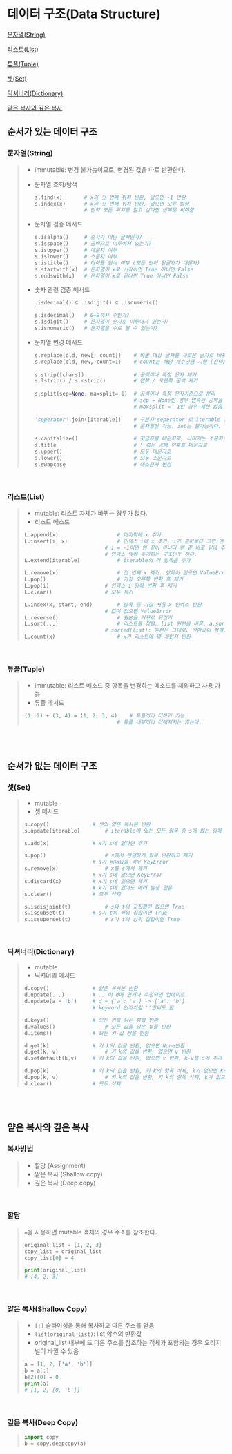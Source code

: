# 데이터 구조(Data Structure)

[문자열(String)](#문자열string)

[리스트(List)](#리스트list)

[튜플(Tuple)](#튜플tuple)

[셋(Set)](#셋set)

[딕셔너리(Dictionary)](#딕셔너리dictionary)

[얕은 복사와 깊은 복사](#얕은-복사와-깊은-복사)

## 순서가 있는 데이터 구조

### 문자열(String)

> - immutable: 변경 불가능이므로, 변경된 값을 따로 반환한다.
>
> - 문자열 조회/탐색
>
>   ```python
>   s.find(x)		# x의 첫 번째 위치 반환, 없으면 -1 반환
>   s.index(x)		# x의 첫 번째 위치 반환, 없으면 오류 발생
>   				# 만약 모든 위치를 알고 싶다면 반복문 써야함
>   ```
>
> - 문자열 검증 메서드
>
>   ```python
>   s.isalpha()		# 숫자가 아닌 글자인가?
>   s.isspace()		# 공백으로 이루어져 있는가?
>   s.isupper()		# 대문자 여부
>   s.islower()		# 소문자 여부
>   s.istitle()		# 타이틀 형식 여부 (모든 단어 앞글자가 대문자)
>   s.startwith(x)	# 문자열이 x로 시작하면 True 아니면 False
>   s.endswith(x)	# 문자열이 x로 끝나면 True 아니면 False
>   ```
>
> - 숫자 관련 검증 메서드
>
>   ```python
>   .isdecimal() ⊆ .isdigit() ⊆ .isnumeric()
>   
>   s.isdecimal()	# 0~9까지 수인가?
>   s.isdigit()		# 문자열이 숫자로 이루어져 있는가?
>   s.isnumeric()	# 문자열을 수로 볼 수 있는가?
>   ```
>
> - 문자열 변경 메서드
>
>   ```python
>   s.replace(old, new[, count])	# 바꿀 대상 글자를 새로운 글자로 바꿔서 반환
>   s.replace(old, new, count=1)	# count는 해당 개수만큼 시행 (선택)
>           
>   s.strip([chars])				# 공백이나 특정 문자 제거
>   s.lstrip() / s.rstrip()			# 왼쪽 / 오른쪽 공백 제거
>           
>   s.split(sep=None, maxsplit=-1)	# 공백이나 특정 문자기준으로 분리
>   								# sep = None인 경우 연속된 공백을 단일 공백으로 간주
>       							# maxsplit = -1인 경우 제한 없음
>                   
>   'seperator'.join([iterable])	# 구분자'seperator'로 iterable 합침
>   								# 문자열만 가능. int는 불가능하다.
>           
>   s.capitalize()					# 첫글자를 대문자로, 나머지는 소문자로
>   s.title							# ' 혹은 공백 이후를 대문자로
>   s.upper()						# 모두 대문자로
>   s.lower()						# 모두 소문자로
>   s.swapcase						# 대소문자 변경
>   ```
>

<br>

### 리스트(List)

> - mutable: 리스트 자체가 바뀌는 경우가 많다.
> - 리스트 메소드
>
> ```python
> L.append(x)					# 마지막에 x 추가
> L.insert(i, x)				# 인덱스 i에 x 추가, i가 길이보다 크면 맨 뒤에 추가
> 							# i = -1이면 맨 끝이 아니라 맨 끝 바로 앞에 추가
>     						# 인덱스 앞에 추가하는 구조인듯 하다.
> L.extend(iterable)			# iterable의 각 항목을 추가
> 
> L.remove(x)					# 첫 번째 x 제거. 항목이 없으면 ValueError
> L.pop()						# 가장 오른쪽 반환 후 제거
> L.pop(i)					# 인덱스 i 항목 반환 후 제거
> L.clear()					# 모두 제거
> 
> L.index(x, start, end)		# 항목 중 가장 처음 x 인덱스 반환
> 							# 값이 없으면 ValueError
> L.reverse()					# 원본을 거꾸로 뒤집기
> L.sort(...)					# 리스트를 정렬. list 원본을 바꿈. a.sort()
> 							# sorted(list): 원본은 그대로. 반환값이 정렬. a = sorted(a)
> L.count(x)					# x가 리스트에 몇 개인지 반환
> ```

<br>

### 튜플(Tuple)

> - immutable: 리스트 메소드 중 항목을 변경하는 메소드를 제외하고 사용 가능
> - 튜플 메서드
>
> ```python
> (1, 2) + (3, 4) = (1, 2, 3, 4)	# 튜플끼리 더하기 가능
> 								# 튜플 내부끼리 더해지지는 않는다.
> 
> ```

<br><br>

## 순서가 없는 데이터 구조

### 셋(Set)

> - mutable
> - 셋 메서드
>
> ```python
> s.copy()				# 셋의 얕은 복사본 반환
> s.update(iterable)		# iterable에 있는 모든 항목 중 s에 없는 항목 추가
> 
> s.add(x)				# x가 s에 없다면 추가
> 
> s.pop()					# s에서 랜덤하게 항목 반환하고 제거
> 						# s가 비어있을 경우 KeyError
> s.remove(x)				# x를 s에서 제거
> 						# x가 s에 없으면 KeyError
> s.discard(x)			# x가 s에 있으면 제거
> 						# x가 s에 없어도 에러 발생 없음
> s.clear()				# 모두 삭제
> 
> s.isdisjoint(t)			# s와 t의 교집합이 없으면 True
> s.issubset(t)			# s가 t의 하위 집합이면 True
> s.issuperset(t)			# s가 t의 상위 집합이면 True
> ```

<br>

### 딕셔너리(Dictionary)

> - mutable
> - 딕셔너리 메서드
>
> ```python
> d.copy()				# 얕은 복사본 반환
> d.update(...)			# ...이 d에 없거나 수정되면 업데이트
> d.update(a = 'b')		# d = {'a': 'a'} -> {'a': 'b'}
> 						# keyword 인자처럼 ''안써도 됨
> 
> d.keys()				# 모든 키를 담은 뷰를 반환
> d.values()				# 모든 값을 담은 뷰를 반환
> d.items()				# 모든 키-값 쌍을 반환
> 
> d.get(k)				# 키 k의 값을 반환, 없으면 None반환
> d.get(k, v)				# 키 k의 값을 반환, 없으면 v 반환
> d.setdefault(k,v)		# 키 k의 값을 반환, 없으면 v 반환, k-v를 d에 추가
> 
> d.pop(k)				# 키 k의 값을 반환, 키 k의 항목 삭제, k가 없으면 KeyError
> d.pop(k, v)				# 키 k의 값을 반환, 키 k의 항목 삭제, k가 없으면 v 반환
> d.clear()				# 모두 삭제
> ```

<br><br>

## 얕은 복사와 깊은 복사

### 복사방법

> - 할당 (Assignment)
> - 얕은 복사 (Shallow copy)
> - 깊은 복사 (Deep copy)

<br>

### 할당

> `=`을 사용하면 mutable 객체의 경우 주소를 참조한다.
>
> ```python
> original_list = [1, 2, 3]
> copy_list = original_list
> copy_list[0] = 4
> 
> print(original_list)
> # [4, 2, 3]
> ```
>

<br>

### 얕은 복사(Shallow Copy)

> - `[:]` 슬라이싱을 통해 복사하고 다른 주소를 얻음
> - `list(original_list)`: list 함수의 반환값
> - original_list 내부에 또 다른 주소를 참조하는 객체가 포함되는 경우 오리지널이 바뀔 수 있음
>
> ```python
> a = [1, 2, ['a', 'b']]
> b = a[:]
> b[2][0] = 0
> print(a)
> # [1, 2, [0, 'b']]
> ```
>

<br>

### 깊은 복사(Deep Copy)

> ```python
> import copy
> b = copy.deepcopy(a)
> ```